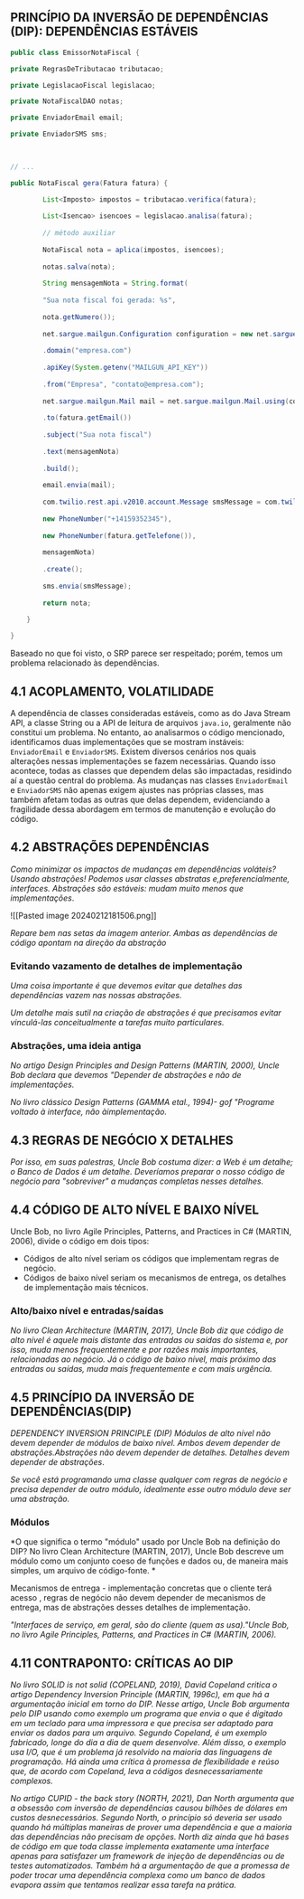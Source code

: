 
## PRINCÍPIO DA INVERSÃO DE DEPENDÊNCIAS (DIP): DEPENDÊNCIAS ESTÁVEIS



```java 
public class EmissorNotaFiscal {

private RegrasDeTributacao tributacao;

private LegislacaoFiscal legislacao;

private NotaFiscalDAO notas;

private EnviadorEmail email;

private EnviadorSMS sms;

  

// ...

public NotaFiscal gera(Fatura fatura) {

		List<Imposto> impostos = tributacao.verifica(fatura);
		
		List<Isencao> isencoes = legislacao.analisa(fatura);
		
		// método auxiliar
		
		NotaFiscal nota = aplica(impostos, isencoes);
		
		notas.salva(nota);
		
		String mensagemNota = String.format(
		
		"Sua nota fiscal foi gerada: %s",
		
		nota.getNumero());
		
		net.sargue.mailgun.Configuration configuration = new net.sargue.mailgun.Configuration()
		
		.domain("empresa.com")
		
		.apiKey(System.getenv("MAILGUN_API_KEY"))
		
		.from("Empresa", "contato@empresa.com");
		
		net.sargue.mailgun.Mail mail = net.sargue.mailgun.Mail.using(configuration)
		
		.to(fatura.getEmail())
		
		.subject("Sua nota fiscal")
		
		.text(mensagemNota)
		
		.build();
		
		email.envia(mail);
		
		com.twilio.rest.api.v2010.account.Message smsMessage = com.twilio.rest.api.v2010.account.Message.creator(
		
		new PhoneNumber("+14159352345"),
		
		new PhoneNumber(fatura.getTelefone()),
		
		mensagemNota)
		
		.create();
		
		sms.envia(smsMessage);
		
		return nota;
	
	}

}
```

Baseado no que foi visto, o SRP parece ser respeitado; porém, temos um problema relacionado às dependências.

## 4.1  ACOPLAMENTO, VOLATILIDADE

A dependência de classes consideradas estáveis, como as do Java Stream API, a classe String ou a API de leitura de arquivos `java.io`, geralmente não constitui um problema. No entanto, ao analisarmos o código mencionado, identificamos duas implementações que se mostram instáveis: `EnviadorEmail` e `EnviadorSMS`. Existem diversos cenários nos quais alterações nessas implementações se fazem necessárias. Quando isso acontece, todas as classes que dependem delas são impactadas, residindo aí a questão central do problema. As mudanças nas classes `EnviadorEmail` e `EnviadorSMS` não apenas exigem ajustes nas próprias classes, mas também afetam todas as outras que delas dependem, evidenciando a fragilidade dessa abordagem em termos de manutenção e evolução do código. 

## 4.2 ABSTRAÇÕES DEPENDÊNCIAS 

*Como minimizar os impactos de mudanças em dependências voláteis? Usando  abstrações! Podemos usar classes abstratas e,preferencialmente, interfaces. Abstrações são estáveis: mudam muito menos que implementações*.

![[Pasted image 20240212181506.png]]

*Repare bem nas setas da imagem anterior. Ambas as dependências de código apontam na direção da abstração*

### Evitando vazamento de detalhes de implementação
*Uma coisa importante é que devemos evitar que detalhes das dependências vazem nas nossas abstrações.*

*Um detalhe mais sutil na criação de abstrações é que precisamos evitar vinculá-las conceitualmente a tarefas muito particulares.*

### Abstrações, uma ideia antiga

*No artigo Design Principles and Design Patterns (MARTIN, 2000),
Uncle Bob declara que devemos "Depender de abstrações e não de
implementações.*

*No livro clássico Design Patterns (GAMMA etal., 1994)- gof  "Programe voltado à interface, não àimplementação.*

## 4.3 REGRAS DE NEGÓCIO X DETALHES

*Por isso, em suas palestras, Uncle Bob costuma dizer: a Web é um detalhe; o Banco de Dados é um detalhe. Deveríamos preparar o nosso código de negócio para "sobreviver" a mudanças completas nesses detalhes.*

## 4.4 CÓDIGO DE ALTO NÍVEL E BAIXO NÍVEL

Uncle Bob, no livro Agile Principles, Patterns, and Practices in C# (MARTIN, 2006), divide o código em dois tipos:
* Códigos de alto nível seriam os códigos que implementam regras de negócio.
* Códigos de baixo nível seriam os mecanismos de entrega, os detalhes de implementação mais técnicos.
### Alto/baixo nível e entradas/saídas
*No livro Clean Architecture (MARTIN, 2017), Uncle Bob diz que código de alto nível é aquele mais distante das entradas ou saídas do sistema e, por isso, muda menos frequentemente e por razões mais importantes, relacionadas ao negócio. Já o código de baixo nível, mais próximo das entradas ou saídas, muda mais frequentemente e com mais urgência.*

## 4.5 PRINCÍPIO DA INVERSÃO DE DEPENDÊNCIAS(DIP)

*DEPENDENCY INVERSION PRINCIPLE (DIP) Módulos de alto nível não devem depender de módulos de baixo nível. Ambos devem depender de abstrações.Abstrações não devem depender de detalhes. Detalhes devem depender de abstrações*.

*Se você está programando uma classe qualquer com regras de negócio e precisa depender de outro módulo, idealmente esse outro módulo deve ser uma abstração.*

### Módulos
*O que significa o termo "módulo" usado por Uncle Bob na definição do DIP? No livro Clean Architecture (MARTIN, 2017), Uncle Bob descreve um módulo como um conjunto coeso de
funções e dados ou, de maneira mais simples, um arquivo de código-fonte.
*

 Mecanismos de entrega - implementação concretas que o cliente terá acesso , regras de negócio não devem depender de mecanismos de entrega, mas de abstrações desses detalhes de implementação.


*"Interfaces de serviço, em geral, são do cliente (quem as usa)."Uncle Bob, no livro Agile Principles, Patterns, and Practices in C# (MARTIN, 2006).*

## 4.11 CONTRAPONTO: CRÍTICAS AO DIP

*No livro SOLID is not solid (COPELAND, 2019), David
Copeland critica o artigo Dependency Inversion Principle
(MARTIN, 1996c), em que há a argumentação inicial em torno do
DIP. Nesse artigo, Uncle Bob argumenta pelo DIP usando como
exemplo um programa que envia o que é digitado em um teclado
para uma impressora e que precisa ser adaptado para enviar os
dados para um arquivo. Segundo Copeland, é um exemplo
fabricado, longe do dia a dia de quem desenvolve. Além disso, o
exemplo usa I/O, que é um problema já resolvido na maioria das
linguagens de programação. Há ainda uma crítica à promessa de
flexibilidade e reúso que, de acordo com Copeland, leva a códigos
desnecessariamente complexos.*

*No artigo CUPID - the back story (NORTH, 2021), Dan North
argumenta que a obsessão com inversão de dependências causou
bilhões de dólares em custos desnecessários. Segundo North, o
princípio só deveria ser usado quando há múltiplas maneiras de
prover uma dependência e que a maioria das dependências não
precisam de opções. North diz ainda que há bases de código em
que toda classe implementa exatamente uma interface apenas para
satisfazer um framework de injeção de dependências ou de testes
automatizados. Também há a argumentação de que a promessa de
poder trocar uma dependência complexa como um banco de
dados evapora assim que tentamos realizar essa tarefa na prática.*


